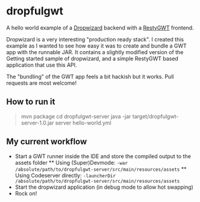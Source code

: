 # dropfulgwt
A hello world example of a [Dropwizard](http://www.dropwizard.io/) backend with a [RestyGWT](http://resty-gwt.github.io/) frontend.

Dropwizard is a very interesting "production ready stack". I created this example as I wanted to see how easy it was to create and bundle a GWT app with the runnable JAR. It contains a slightly modified version of the Getting started sample of dropwizard, and a simple RestyGWT based application that use this API.

The "bundling" of the GWT app feels a bit hackish but it works. Pull requests are most welcome!

## How to run it

> mvn package
> cd dropfulgwt-server
> java -jar target/dropfulgwt-server-1.0.jar server hello-world.yml

## My current workflow

* Start a GWT runner inside the IDE and store the compiled output to the assets folder
** Using (Super)Devmode: `-war /absolute/path/to/dropfulgwt-server/src/main/resources/assets`
** Using Codeserver directly: `-launcherDir /absolute/path/to/dropfulgwt-server/src/main/resources/assets`
* Start the dropwizard application (in debug mode to allow hot swapping)
* Rock on!
